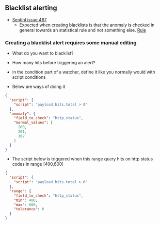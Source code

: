 ## Blacklist alerting

- [Sentinl issue 487](https://github.com/sirensolutions/sentinl/issues/487)
  - Expected when creating blacklists is that the anomaly is checked in general towards an statistical rule and not something else. [Rule](https://en.wikipedia.org/wiki/68%E2%80%9395%E2%80%9399.7_rule)


### Creating a blacklist alert requires some manual editing

- What do you want to blacklist?
- How many hits before triggering an alert?

- In the condition part of a watcher, define it like you normally would with script conditions
- Below are ways of doing it



```json
{
  "script": {
    "script": "payload.hits.total > 0"
  },
  "anomaly": {
    "field_to_check": "http_status",
    "normal_values": [
      200,
      201,
      302
    ]
  }
}
```

- The script below is triggered when this range query hits on http status codes in range [400,600]

```json
{
  "script": {
    "script": "payload.hits.total > 0"
  },
  "range": {
    "field_to_check": "http_status",
    "min": 400,
    "max": 600,
    "tolerance": 0
  }
}

```
